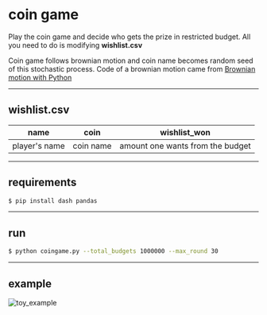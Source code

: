 # coin game

Play the coin game and decide who gets the prize in restricted budget. 
All you need to do is modifying **wishlist.csv**

Coin game follows brownian motion and coin name becomes random seed of 
this stochastic process. Code of a brownian motion came from [Brownian motion with Python](https://towardsdatascience.com/brownian-motion-with-python-9083ebc46ff0)

---
## wishlist.csv
| name          | coin       | wishlist_won                     |
|---------------|------------|----------------------------------|
| player's name | coin name  | amount one wants from the budget | 

---
## requirements
```bash
$ pip install dash pandas
```
---
##  run
```bash
$ python coingame.py --total_budgets 1000000 --max_round 30
```

---
## example
![toy_example](example.gif)
